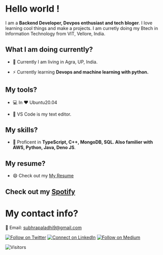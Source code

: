# Hello world !
I am a <b>Backend Developer, Devpos enthusiast and tech bloger</b>. I love learning cool things and make a projects. I am curretly doing my Btech in Information Technology from VIT, Vellore, India.

## What I am doing currently?
- 🏢 Currently I am living in Agra, UP, India.

- ⚡ Currently learning <b>Devops and machine learning with python.</b>

## My tools?
- 💻 In :heart: Ubuntu20.04

- :ledger: VS Code is my text editor.

## My skills?
- :muscle: Proficent in <b>TypeScript, C++, MongoDB, SQL. Also familier with AWS, Python, Java, Deno JS</b>.

## My resume?
- :smile: Check out my [My Resume](https://drive.google.com/file/d/1G5v87ZfdFg7RO4PHZeMp6N_R_XGfzu7N/view?usp=sharing)

## Check out my [Spotify](https://open.spotify.com/user/31xaorsiqs2r3m5kdfihfsohcnya?si=Ld3Rq9jSQoGGYb-J32-Kgg)

# My contact info?
:email: Email: subhrapaladhi9@gmail.com

[![Follow on Twitter](https://img.shields.io/badge/--twitter?label=Twitter&logo=Twitter&style=social)](https://twitter.com/imfreakingenius)
[![Connect on LinkedIn](https://img.shields.io/badge/--linkedin?label=LinkedIn&logo=LinkedIn&style=social)](https://www.linkedin.com/in/subhrapaladhi/)
[![Follow on Medium](https://img.shields.io/badge/--Medium?label=Medium&logo=Medium&style=social)](https://medium.com/@subhrapaladhi9)



![Visitors](https://visitor-badge.glitch.me/badge?page_id=subhrapaladhi.subhrapaladhi)